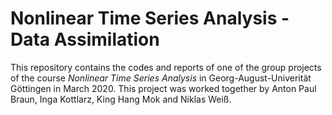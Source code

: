# Nonlinear Time Series Analysis - Data Assimilation 

This repository contains the codes and reports of one of the group projects of the course *Nonlinear Time Series Analysis* in Georg-August-Univerität Göttingen in March 2020. This project was worked together by Anton Paul Braun, Inga Kottlarz, King Hang Mok and Niklas Weiß. 
